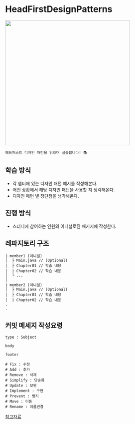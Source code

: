 # HeadFirstDesignPatterns

<img src="https://user-images.githubusercontent.com/45449808/228554085-5375ba97-f77a-489c-a5c6-cffa217655c6.jpg" width="400"/>

```
헤드퍼스트 디자인 패턴을 읽으며 실습합니다! 📚
```

## 학습 방식
- 각 챕터에 있는 디자인 패턴 예시를 작성해본다.
- 어떤 상황에서 해당 디자인 패턴을 사용할 지 생각해온다.
- 디자인 패턴 별 장단점을 생각해온다.

## 진행 방식
- 스터디에 참여하는 인원의 이니셜로된 패키지에 작성한다.

## 레파지토리 구조
```
├ member1 (이니셜)
│  ├ Main.java // (Optional)
│  ├ Chapter01 // 학습 내용
│  ├ Chapter02 // 학습 내용
│  └ ...
│
├ member2 (이니셜)
│  ├ Main.java // (Optional)
│  ├ Chapter01 // 학습 내용
│  ├ Chapter02 // 학습 내용
.
.
```

## 커밋 메세지 작성요령
```
type : Subject

body

footer
```

```
# Fix : 수정
# Add : 추가
# Remove : 삭제
# Simplify : 단순화
# Update : 보완
# Implement : 구현
# Prevent : 방지
# Move : 이동
# Rename : 이름변경
```
[참고자료](https://cocoon1787.tistory.com/708)

